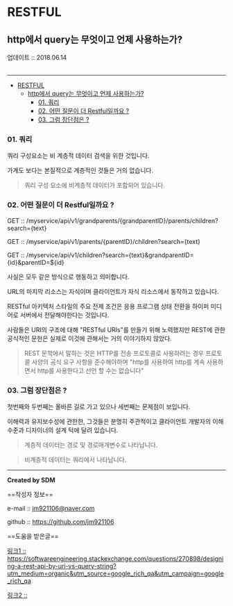 # RESTFUL
## http에서 query는 무엇이고 언제 사용하는가?
<div class="pull-right">  업데이트 :: 2018.06.14 </div><br>

---

<!-- @import "[TOC]" {cmd="toc" depthFrom=1 depthTo=6 orderedList=false} -->
<!-- code_chunk_output -->

* [RESTFUL](#restful)
	* [http에서 query는 무엇이고 언제 사용하는가?](#http에서-query는-무엇이고-언제-사용하는가)
		* [01. 쿼리](#01-쿼리)
		* [02. 어떤 질문이 더 Restful일까요 ?](#02-어떤-질문이-더-restful일까요)
		* [03. 그럼 장단점은 ?](#03-그럼-장단점은)

<!-- /code_chunk_output -->

### 01. 쿼리

쿼리 구성요소는 비 계층적 데이터 검색을 위한 것입니다.

가계도 보다는 본질적으로 계층적인 것들은 거의 없습니다.

> 쿼리 구성 요소에 비계층적 데이터가 포함되어 있습니다.

### 02. 어떤 질문이 더 Restful일까요 ?

GET :: /myservice/api/v1/grandparents/{grandparentID}/parents/children?search={text}

GET :: /myservice/api/v1/parents/{parentID}/children?search={text}

GET :: /myservice/api/v1/children?search={text}&grandparentID={id}&parentID=${id}

사실은 모두 같은 방식으로 행동하고 의미합니다.

URL의 마지막 리소스는 자식이며 클라이언트가 자식 리소스에서 동작하고 있습니다.

RESTful 아키텍처 스타일의 주요 전제 조건은 응용 프로그램 상태 전환을 하이퍼 미디어로 서버에서 전달해야한다는 것입니다.

사람들은 URI의 구조에 대해 "RESTful URIs"를 만들기 위해 노력했지만 REST에 관한 공식적인 문헌은 실제로 이것에 관해서는 거의 이야기하지 않았다.

> REST 문학에서 말하는 것은 HTTP를 전송 프로토콜로 사용하려는 경우
> 프로토콜 사양의 공식 요구 사항을 준수해야하며
> "http를 사용하여 http를 계속 사용하면서 http를 사용한다고 선언 할 수는 없습니다"

### 03. 그럼 장단점은 ?

첫번째와 두번째는 올바른 길로 가고 있으나 세번째는 문제점이 보입니다.

이해력과 유지보수성에 관한한, 그것들은 분명히 주관적이고 클라이언트 개발자의 이해 수준과 디자이너의 설계 턱에 ​​달려 있습니다.

> 계층적 데이터는 경로 및 경로매개변수로 나타납니다.

> 비계층적 데이터는 쿼리에서 나타납니다.

---

**Created by SDM**

==작성자 정보==

e-mail :: jm921106@naver.com

github :: https://github.com/jm921106

==도움을 받은글==

[링크1 :: https://softwareengineering.stackexchange.com/questions/270898/designing-a-rest-api-by-uri-vs-query-string?utm_medium=organic&utm_source=google_rich_qa&utm_campaign=google_rich_qa ](https://softwareengineering.stackexchange.com/questions/270898/designing-a-rest-api-by-uri-vs-query-string?utm_medium=organic&utm_source=google_rich_qa&utm_campaign=google_rich_qa)

[링크2 :: ]()
